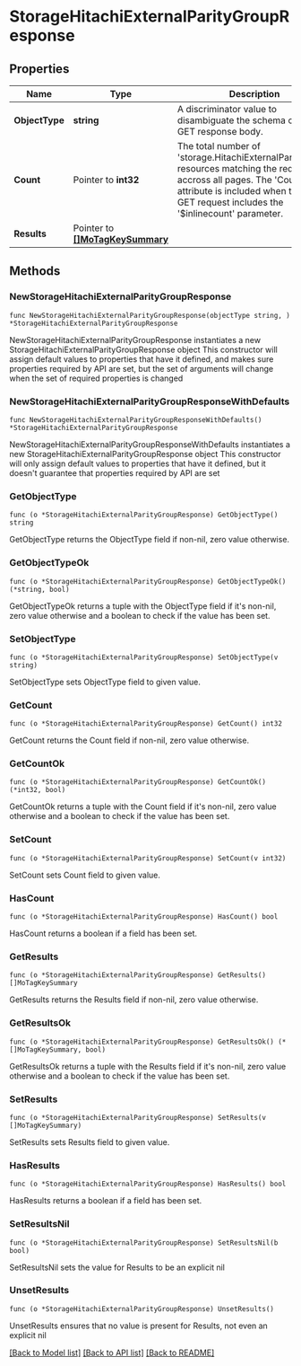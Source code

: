 # StorageHitachiExternalParityGroupResponse

## Properties

Name | Type | Description | Notes
------------ | ------------- | ------------- | -------------
**ObjectType** | **string** | A discriminator value to disambiguate the schema of a HTTP GET response body. | 
**Count** | Pointer to **int32** | The total number of &#39;storage.HitachiExternalParityGroup&#39; resources matching the request, accross all pages. The &#39;Count&#39; attribute is included when the HTTP GET request includes the &#39;$inlinecount&#39; parameter. | [optional] 
**Results** | Pointer to [**[]MoTagKeySummary**](MoTagKeySummary.md) |  | [optional] 

## Methods

### NewStorageHitachiExternalParityGroupResponse

`func NewStorageHitachiExternalParityGroupResponse(objectType string, ) *StorageHitachiExternalParityGroupResponse`

NewStorageHitachiExternalParityGroupResponse instantiates a new StorageHitachiExternalParityGroupResponse object
This constructor will assign default values to properties that have it defined,
and makes sure properties required by API are set, but the set of arguments
will change when the set of required properties is changed

### NewStorageHitachiExternalParityGroupResponseWithDefaults

`func NewStorageHitachiExternalParityGroupResponseWithDefaults() *StorageHitachiExternalParityGroupResponse`

NewStorageHitachiExternalParityGroupResponseWithDefaults instantiates a new StorageHitachiExternalParityGroupResponse object
This constructor will only assign default values to properties that have it defined,
but it doesn't guarantee that properties required by API are set

### GetObjectType

`func (o *StorageHitachiExternalParityGroupResponse) GetObjectType() string`

GetObjectType returns the ObjectType field if non-nil, zero value otherwise.

### GetObjectTypeOk

`func (o *StorageHitachiExternalParityGroupResponse) GetObjectTypeOk() (*string, bool)`

GetObjectTypeOk returns a tuple with the ObjectType field if it's non-nil, zero value otherwise
and a boolean to check if the value has been set.

### SetObjectType

`func (o *StorageHitachiExternalParityGroupResponse) SetObjectType(v string)`

SetObjectType sets ObjectType field to given value.


### GetCount

`func (o *StorageHitachiExternalParityGroupResponse) GetCount() int32`

GetCount returns the Count field if non-nil, zero value otherwise.

### GetCountOk

`func (o *StorageHitachiExternalParityGroupResponse) GetCountOk() (*int32, bool)`

GetCountOk returns a tuple with the Count field if it's non-nil, zero value otherwise
and a boolean to check if the value has been set.

### SetCount

`func (o *StorageHitachiExternalParityGroupResponse) SetCount(v int32)`

SetCount sets Count field to given value.

### HasCount

`func (o *StorageHitachiExternalParityGroupResponse) HasCount() bool`

HasCount returns a boolean if a field has been set.

### GetResults

`func (o *StorageHitachiExternalParityGroupResponse) GetResults() []MoTagKeySummary`

GetResults returns the Results field if non-nil, zero value otherwise.

### GetResultsOk

`func (o *StorageHitachiExternalParityGroupResponse) GetResultsOk() (*[]MoTagKeySummary, bool)`

GetResultsOk returns a tuple with the Results field if it's non-nil, zero value otherwise
and a boolean to check if the value has been set.

### SetResults

`func (o *StorageHitachiExternalParityGroupResponse) SetResults(v []MoTagKeySummary)`

SetResults sets Results field to given value.

### HasResults

`func (o *StorageHitachiExternalParityGroupResponse) HasResults() bool`

HasResults returns a boolean if a field has been set.

### SetResultsNil

`func (o *StorageHitachiExternalParityGroupResponse) SetResultsNil(b bool)`

 SetResultsNil sets the value for Results to be an explicit nil

### UnsetResults
`func (o *StorageHitachiExternalParityGroupResponse) UnsetResults()`

UnsetResults ensures that no value is present for Results, not even an explicit nil

[[Back to Model list]](../README.md#documentation-for-models) [[Back to API list]](../README.md#documentation-for-api-endpoints) [[Back to README]](../README.md)


